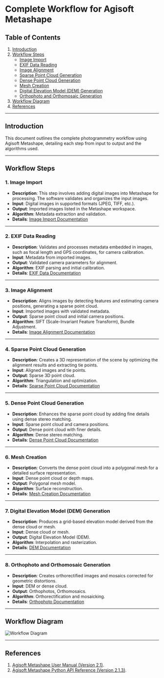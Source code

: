 # Complete Workflow for Agisoft Metashape

## Table of Contents
1. [Introduction](#introduction)
2. [Workflow Steps](#workflow-steps)
   - [Image Import](#1-image-import)
   - [EXIF Data Reading](#2-exif-data-reading)
   - [Image Alignment](#3-image-alignment)
   - [Sparse Point Cloud Generation](#4-sparse-point-cloud-generation)
   - [Dense Point Cloud Generation](#5-dense-point-cloud-generation)
   - [Mesh Creation](#6-mesh-creation)
   - [Digital Elevation Model (DEM) Generation](#7-digital-elevation-model-dem-generation)
   - [Orthophoto and Orthomosaic Generation](#8-orthophoto-and-orthomosaic-generation)
3. [Workflow Diagram](#workflow-diagram)
4. [References](#references)

---

## Introduction

This document outlines the complete photogrammetry workflow using Agisoft Metashape, detailing each step from input to output and the algorithms used.

---

## Workflow Steps

### 1. Image Import
- **Description**: This step involves adding digital images into Metashape for processing. The software validates and organizes the input images.
- **Input**: Digital images in supported formats (JPEG, TIFF, etc.).
- **Output**: Imported images listed in the Metashape workspace.
- **Algorithm**: Metadata extraction and validation.
- **Details**: [Image Import Documentation](./image_import.md)

---

### 2. EXIF Data Reading
- **Description**: Validates and processes metadata embedded in images, such as focal length and GPS coordinates, for camera calibration.
- **Input**: Metadata from imported images.
- **Output**: Validated camera parameters for alignment.
- **Algorithm**: EXIF parsing and initial calibration.
- **Details**: [EXIF Data Documentation](./exif_data_reading.md)

---

### 3. Image Alignment
- **Description**: Aligns images by detecting features and estimating camera positions, generating a sparse point cloud.
- **Input**: Imported images with validated metadata.
- **Output**: Sparse point cloud and initial camera positions.
- **Algorithm**: SIFT (Scale-Invariant Feature Transform), Bundle Adjustment.
- **Details**: [Image Alignment Documentation](./alignment.md)

---

### 4. Sparse Point Cloud Generation
- **Description**: Creates a 3D representation of the scene by optimizing the alignment results and extracting tie points.
- **Input**: Aligned images and tie points.
- **Output**: Sparse 3D point cloud.
- **Algorithm**: Triangulation and optimization.
- **Details**: [Sparse Point Cloud Documentation](./sparse_point_cloud.md)

---

### 5. Dense Point Cloud Generation
- **Description**: Enhances the sparse point cloud by adding fine details using dense stereo matching.
- **Input**: Sparse point cloud and camera positions.
- **Output**: Dense point cloud with finer details.
- **Algorithm**: Dense stereo matching.
- **Details**: [Dense Point Cloud Documentation](./dense_cloud_generation.md)

---

### 6. Mesh Creation
- **Description**: Converts the dense point cloud into a polygonal mesh for a detailed surface representation.
- **Input**: Dense point cloud or depth maps.
- **Output**: Polygonal mesh model.
- **Algorithm**: Surface reconstruction.
- **Details**: [Mesh Creation Documentation](./mesh_creation.md)

---

### 7. Digital Elevation Model (DEM) Generation
- **Description**: Produces a grid-based elevation model derived from the dense cloud or mesh.
- **Input**: Dense cloud or mesh.
- **Output**: Digital Elevation Model (DEM).
- **Algorithm**: Interpolation and rasterization.
- **Details**: [DEM Documentation](./dem.md)

---

### 8. Orthophoto and Orthomosaic Generation
- **Description**: Creates orthorectified images and mosaics corrected for geometric distortions.
- **Input**: DEM or dense cloud.
- **Output**: Orthophotos, Orthomosaics.
- **Algorithm**: Orthorectification and mosaicking.
- **Details**: [Orthophoto Documentation](./orthophoto_generation.md)

---

## Workflow Diagram

![Workflow Diagram](photogrammetry_workflow.png)

---

## References
1. [Agisoft Metashape User Manual (Version 2.1)](https://www.agisoft.com/pdf/metashape_2_1_en.pdf).
2. [Agisoft Metashape Python API Reference (Version 2.1.3)](https://www.agisoft.com/pdf/metashape_python_api_2_1_3.pdf).

